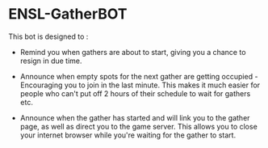 # ENSL-GatherBOT
This bot is designed to :   

* Remind you when gathers are about to start, giving you a chance to resign in due time.   

* Announce when empty spots for the next gather are getting occupied - Encouraging you to join in the last minute.  This makes it much easier for people who can't put off 2 hours of their schedule to wait for gathers etc.   

* Announce when the gather has started and will link you to the gather page, as well as direct you to the game server.  This allows you to close your internet browser while you're waiting for the gather to start.
